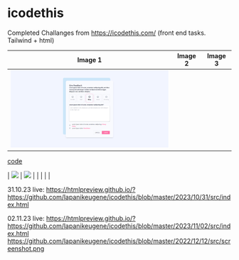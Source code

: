 # icodethis
Completed Challanges from https://icodethis.com/ (front end tasks. Tailwind + html)

| Image 1                              | Image 2                              | Image 3                              |
|--------------------------------------|--------------------------------------|--------------------------------------|
| <img src="https://github.com/lapanikeugene/icodethis/blob/master/2022/12/12/src/screenshot.png" width="400">  
  [code](https://github.com/lapanikeugene/icodethis/blob/master/2022/12/12/src/index.html)

| <img src="[URL2](https://github.com/lapanikeugene/icodethis/blob/master/2022/12/12/src/screenshot.png)" width="100">         | <img src="[URL3](https://github.com/lapanikeugene/icodethis/blob/master/2022/12/12/src/screenshot.png)" width="100">         |
|          |          |        |

31.10.23
live: https://htmlpreview.github.io/?https://github.com/lapanikeugene/icodethis/blob/master/2023/10/31/src/index.html

02.11.23
live: https://htmlpreview.github.io/?https://github.com/lapanikeugene/icodethis/blob/master/2023/11/02/src/index.html
https://github.com/lapanikeugene/icodethis/blob/master/2022/12/12/src/screenshot.png
